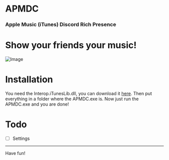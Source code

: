 # APMDC
### Apple Music (iTunes) Discord Rich Presence


# Show your friends your music!
![Image](https://i.imgur.com/Raf92TE.png)


# Installation
You need the Interop.iTunesLib.dll, you can download it [here](https://cdn.discordapp.com/attachments/535334431305629707/851826751792873542/Interop.iTunesLib.dll.zip). Then put everything in a folder where the APMDC.exe is. Now just run the APMDC.exe and you are done!

# Todo
- [ ] Settings

___
Have fun!
